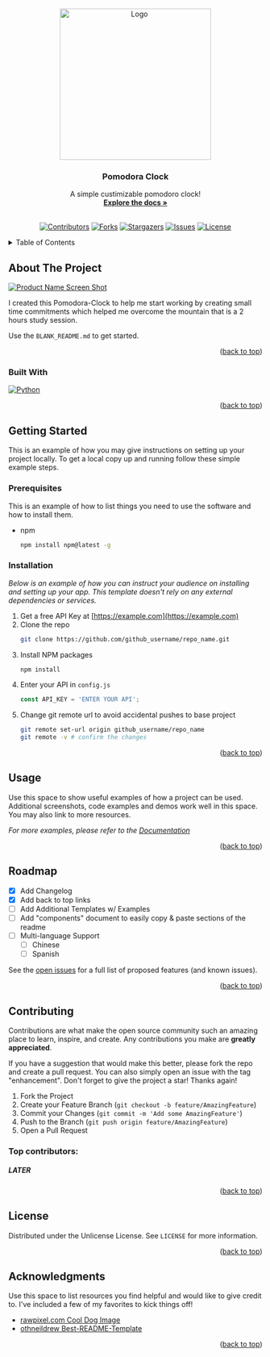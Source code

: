 <a id="readme-top"></a>

<!-- PROJECT LOGO -->
<br />
<div align="center">
  <a href="https://www.rawpixel.com/image/12053935/image-background-dog-face">
    <img src="images/doggie.jpg" alt="Logo" width="300" height="300">
  </a>

  <h3 align="center">Pomodora Clock</h3>

  <p align="center">
    A simple custimizable pomodoro clock!
    <br />
    <a href="https://github.com/Ryan-Goosen/Pomodora-Clock"><strong>Explore the docs »</strong></a>
    <br />
    <br />
  </p>
</div>


<div align="center">
<!-- Shields -->

  [![Contributors][contributors-shield]][contributors-url] [![Forks][forks-shield]][forks-url] [![Stargazers][stars-shield]][stars-url] [![Issues][issues-shield]][issues-url] [![License][license-shield]][license-url]

</div>

<!-- [![LinkedIn][linkedin-shield]][linkedin-url] -->


<!-- TABLE OF CONTENTS -->
<details>
  <summary>Table of Contents</summary>
  <ol>
    <li>
      <a href="#about-the-project">About The Project</a>
      <ul>
        <li><a href="#built-with">Built With</a></li>
      </ul>
    </li>
    <li>
      <a href="#getting-started">Getting Started</a>
      <ul>
        <li><a href="#prerequisites">Prerequisites</a></li>
        <li><a href="#installation">Installation</a></li>
      </ul>
    </li>
    <li><a href="#usage">Usage</a></li>
    <li><a href="#roadmap">Roadmap</a></li>
    <li><a href="#contributing">Contributing</a></li>
    <li><a href="#license">License</a></li>
    <li><a href="#contact">Contact</a></li>
    <li><a href="#acknowledgments">Acknowledgments</a></li>
  </ol>
</details>



<!-- ABOUT THE PROJECT -->
## About The Project

[![Product Name Screen Shot][product-screenshot]](https://example.com)

I created this Pomodora-Clock to help me start working by creating small time commitments which helped me overcome the mountain that is a 2 hours study session.

Use the `BLANK_README.md` to get started.

<p align="right">(<a href="#readme-top">back to top</a>)</p>



### Built With

[![Python][Python]][Python]

<p align="right">(<a href="#readme-top">back to top</a>)</p>



<!-- GETTING STARTED -->
## Getting Started

This is an example of how you may give instructions on setting up your project locally.
To get a local copy up and running follow these simple example steps.

### Prerequisites

This is an example of how to list things you need to use the software and how to install them.
* npm
  ```sh
  npm install npm@latest -g
  ```

### Installation

_Below is an example of how you can instruct your audience on installing and setting up your app. This template doesn't rely on any external dependencies or services._

1. Get a free API Key at [https://example.com](https://example.com)
2. Clone the repo
   ```sh
   git clone https://github.com/github_username/repo_name.git
   ```
3. Install NPM packages
   ```sh
   npm install
   ```
4. Enter your API in `config.js`
   ```js
   const API_KEY = 'ENTER YOUR API';
   ```
5. Change git remote url to avoid accidental pushes to base project
   ```sh
   git remote set-url origin github_username/repo_name
   git remote -v # confirm the changes
   ```

<p align="right">(<a href="#readme-top">back to top</a>)</p>



<!-- USAGE EXAMPLES -->
## Usage

Use this space to show useful examples of how a project can be used. Additional screenshots, code examples and demos work well in this space. You may also link to more resources.

_For more examples, please refer to the [Documentation](https://example.com)_

<p align="right">(<a href="#readme-top">back to top</a>)</p>



<!-- ROADMAP -->
## Roadmap

- [x] Add Changelog
- [x] Add back to top links
- [ ] Add Additional Templates w/ Examples
- [ ] Add "components" document to easily copy & paste sections of the readme
- [ ] Multi-language Support
    - [ ] Chinese
    - [ ] Spanish

See the [open issues](https://github.com/othneildrew/Best-README-Template/issues) for a full list of proposed features (and known issues).

<p align="right">(<a href="#readme-top">back to top</a>)</p>



<!-- CONTRIBUTING -->
## Contributing

Contributions are what make the open source community such an amazing place to learn, inspire, and create. Any contributions you make are **greatly appreciated**.

If you have a suggestion that would make this better, please fork the repo and create a pull request. You can also simply open an issue with the tag "enhancement".
Don't forget to give the project a star! Thanks again!

1. Fork the Project
2. Create your Feature Branch (`git checkout -b feature/AmazingFeature`)
3. Commit your Changes (`git commit -m 'Add some AmazingFeature'`)
4. Push to the Branch (`git push origin feature/AmazingFeature`)
5. Open a Pull Request

### Top contributors:
##### LATER
<!-- <a href="https://github.com/othneildrew/Best-README-Template/graphs/contributors">
  <img src="https://contrib.rocks/image?repo=othneildrew/Best-README-Template" alt="contrib.rocks image" />
</a> -->

<p align="right">(<a href="#readme-top">back to top</a>)</p>



<!-- LICENSE -->
## License

Distributed under the Unlicense License. See `LICENSE` for more information.

<p align="right">(<a href="#readme-top">back to top</a>)</p>


<!-- ACKNOWLEDGMENTS -->
## Acknowledgments

Use this space to list resources you find helpful and would like to give credit to. I've included a few of my favorites to kick things off!

* [rawpixel.com Cool Dog Image](https://www.rawpixel.com/image/12053935/image-background-dog-face)
* [othneildrew Best-README-Template](https://github.com/othneildrew/Best-README-Template)
<p align="right">(<a href="#readme-top">back to top</a>)</p>



<!-- MARKDOWN LINKS & IMAGES -->
<!-- https://www.markdownguide.org/basic-syntax/#reference-style-links -->
[contributors-shield]: https://img.shields.io/github/contributors/Ryan-Goosen/Pomodora-Clock.svg?style=for-the-badge
[contributors-url]: https://github.com/Ryan-Goosen/Pomodora-Clock/graphs/contributors
[forks-shield]: https://img.shields.io/github/forks/Ryan-Goosen/Pomodora-Clock.svg?style=for-the-badge
[forks-url]: https://github.com/Ryan-Goosen/Pomodora-Clock/network/members
[stars-shield]: https://img.shields.io/github/stars/Ryan-Goosen/Pomodora-Clock.svg?style=for-the-badge
[stars-url]: https://github.com/Ryan-Goosen/Pomodora-Clock/stargazers
[issues-shield]: https://img.shields.io/github/issues/Ryan-Goosen/Pomodora-Clock.svg?style=for-the-badge
[issues-url]: https://github.com/Ryan-Goosen/Pomodora-Clock/issues
[license-shield]: https://img.shields.io/github/license/Ryan-Goosen/Pomodora-Clock.svg?style=for-the-badge
[license-url]: https://github.com/Ryan-Goosen/Pomodora-Clock/blob/main/LICENSE
<!-- [linkedin-shield]: https://img.shields.io/badge/-LinkedIn-black.svg?style=for-the-badge&logo=linkedin&colorB=555
[linkedin-url]: https://linkedin.com/in/othneildrew -->
[product-screenshot]: images/screenshot.png
[Python]: https://img.shields.io/badge/python-3670A0?style=for-the-badge&logo=python&logoColor=ffdd54
